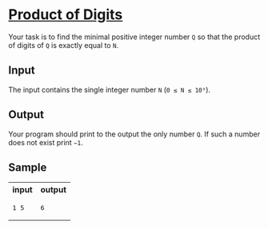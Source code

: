 # [Product of Digits](https://acm.timus.ru/problem.aspx?space=1&num=1014)


Your task is to find the minimal positive integer number `Q` so that the product of digits of `Q` is exactly equal to `N`.

## Input
The input contains the single integer number `N` (`0 ≤ N ≤ 10⁹`).

## Output

Your program should print to the output the only number `Q`. If such a number does not exist print `−1`.

## Sample

<table>
<tr>
<th>input</th>
<th>output</th>
</tr>
<tr>
<td style="vertical-align: top">
<pre>
1 5
</pre>
</td>
<td style="vertical-align: top">
<pre>
6
</pre>
</td>
</tr>
</table>
